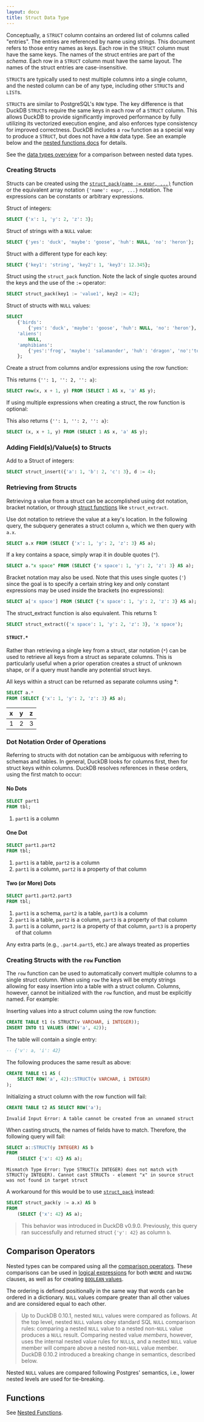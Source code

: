 ```yaml
---
layout: docu
title: Struct Data Type
---
```


Conceptually, a `STRUCT` column contains an ordered list of columns called "entries". The entries are referenced by name using strings. This document refers to those entry names as keys. Each row in the `STRUCT` column must have the same keys. The names of the struct entries are part of the *schema*. Each row in a `STRUCT` column must have the same layout. The names of the struct entries are case-insensitive.

`STRUCT`s are typically used to nest multiple columns into a single column, and the nested column can be of any type, including other `STRUCT`s and `LIST`s.

`STRUCT`s are similar to PostgreSQL's `ROW` type. The key difference is that DuckDB `STRUCT`s require the same keys in each row of a `STRUCT` column. This allows DuckDB to provide significantly improved performance by fully utilizing its vectorized execution engine, and also enforces type consistency for improved correctness. DuckDB includes a `row` function as a special way to produce a `STRUCT`, but does not have a `ROW` data type. See an example below and the [nested functions docs](../functions/nested#struct-functions) for details.

See the [data types overview](../../sql/data_types/overview) for a comparison between nested data types.

### Creating Structs

Structs can be created using the [`struct_pack(name := expr, ...)`](../functions/nested#struct-functions) function or the equivalent array notation `{'name': expr, ...}` notation. The expressions can be constants or arbitrary expressions.

Struct of integers:

```sql
SELECT {'x': 1, 'y': 2, 'z': 3};
```

Struct of strings with a `NULL` value:

```sql
SELECT {'yes': 'duck', 'maybe': 'goose', 'huh': NULL, 'no': 'heron'};
```

Struct with a different type for each key:

```sql
SELECT {'key1': 'string', 'key2': 1, 'key3': 12.345};
```

Struct using the `struct_pack` function. Note the lack of single quotes around the keys and the use of the `:=` operator:

```sql
SELECT struct_pack(key1 := 'value1', key2 := 42);
```

Struct of structs with `NULL` values:

```sql
SELECT
    {'birds':
        {'yes': 'duck', 'maybe': 'goose', 'huh': NULL, 'no': 'heron'},
    'aliens':
        NULL,
    'amphibians':
        {'yes':'frog', 'maybe': 'salamander', 'huh': 'dragon', 'no':'toad'}
    };
```

Create a struct from columns and/or expressions using the row function:

This returns `{'': 1, '': 2, '': a}`:

```sql
SELECT row(x, x + 1, y) FROM (SELECT 1 AS x, 'a' AS y);
```

If using multiple expressions when creating a struct, the row function is optional:

This also returns `{'': 1, '': 2, '': a}`:

```sql
SELECT (x, x + 1, y) FROM (SELECT 1 AS x, 'a' AS y);
```

### Adding Field(s)/Value(s) to Structs

Add to a Struct of integers:

```sql
SELECT struct_insert({'a': 1, 'b': 2, 'c': 3}, d := 4);
```

### Retrieving from Structs

Retrieving a value from a struct can be accomplished using dot notation, bracket notation, or through [struct functions](../functions/nested#struct-functions) like `struct_extract`.

Use dot notation to retrieve the value at a key's location. In the following query, the subquery generates a struct column `a`, which we then query with `a.x`.

```sql
SELECT a.x FROM (SELECT {'x': 1, 'y': 2, 'z': 3} AS a);
```

If a key contains a space, simply wrap it in double quotes (`"`).

```sql
SELECT a."x space" FROM (SELECT {'x space': 1, 'y': 2, 'z': 3} AS a);
```

Bracket notation may also be used. Note that this uses single quotes (`'`) since the goal is to specify a certain string key and only constant expressions may be used inside the brackets (no expressions):

```sql
SELECT a['x space'] FROM (SELECT {'x space': 1, 'y': 2, 'z': 3} AS a);
```

The struct_extract function is also equivalent. This returns 1:

```sql
SELECT struct_extract({'x space': 1, 'y': 2, 'z': 3}, 'x space');
```

#### `STRUCT.*`

Rather than retrieving a single key from a struct, star notation (`*`) can be used to retrieve all keys from a struct as separate columns.
This is particularly useful when a prior operation creates a struct of unknown shape, or if a query must handle any potential struct keys.

All keys within a struct can be returned as separate columns using *:

```sql
SELECT a.*
FROM (SELECT {'x': 1, 'y': 2, 'z': 3} AS a);
```

<div class="narrow_table"></div>

| x | y | z |
|:---|:---|:---|
| 1 | 2 | 3 |

### Dot Notation Order of Operations

Referring to structs with dot notation can be ambiguous with referring to schemas and tables. In general, DuckDB looks for columns first, then for struct keys within columns. DuckDB resolves references in these orders, using the first match to occur:

#### No Dots

```sql
SELECT part1
FROM tbl;
```

1. `part1` is a column

#### One Dot

```sql
SELECT part1.part2
FROM tbl;
```

1. `part1` is a table, `part2` is a column
2. `part1` is a column, `part2` is a property of that column

#### Two (or More) Dots

```sql
SELECT part1.part2.part3
FROM tbl;
```

1. `part1` is a schema, `part2` is a table, `part3` is a column
2. `part1` is a table, `part2` is a column, `part3` is a property of that column
3. `part1` is a column, `part2` is a property of that column, `part3` is a property of that column

Any extra parts (e.g., `.part4.part5`, etc.) are always treated as properties

### Creating Structs with the `row` Function

The `row` function can be used to automatically convert multiple columns to a single struct column.
When using `row` the keys will be empty strings allowing for easy insertion into a table with a struct column.
Columns, however, cannot be initialized with the `row` function, and must be explicitly named.
For example:

Inserting values into a struct column using the row function:

```sql
CREATE TABLE t1 (s STRUCT(v VARCHAR, i INTEGER));
INSERT INTO t1 VALUES (ROW('a', 42));
```

The table will contain a single entry:

```sql
-- {'v': a, 'i': 42}
```

The following produces the same result as above:

```sql
CREATE TABLE t1 AS (
    SELECT ROW('a', 42)::STRUCT(v VARCHAR, i INTEGER)
);
```

Initializing a struct column with the row function will fail:

```sql
CREATE TABLE t2 AS SELECT ROW('a');
```

```console
Invalid Input Error: A table cannot be created from an unnamed struct
```

When casting structs, the names of fields have to match. Therefore, the following query will fail:

```sql
SELECT a::STRUCT(y INTEGER) AS b
FROM
    (SELECT {'x': 42} AS a);
```

```console
Mismatch Type Error: Type STRUCT(x INTEGER) does not match with STRUCT(y INTEGER). Cannot cast STRUCTs - element "x" in source struct was not found in target struct
```

A workaround for this would be to use [`struct_pack`](#creating-structs) instead:

```sql
SELECT struct_pack(y := a.x) AS b
FROM
    (SELECT {'x': 42} AS a);
```

> This behavior was introduced in DuckDB v0.9.0. Previously, this query ran successfully and returned struct `{'y': 42}` as column `b`.

## Comparison Operators

Nested types can be compared using all the [comparison operators](../expressions/comparison_operators).
These comparisons can be used in [logical expressions](../expressions/logical_operators)
for both `WHERE` and `HAVING` clauses, as well as for creating [`BOOLEAN` values](boolean).

The ordering is defined positionally in the same way that words can be ordered in a dictionary.
`NULL` values compare greater than all other values and are considered equal to each other.

> Up to DuckDB 0.10.1, nested `NULL` values were compared as follows.
> At the top level, nested `NULL` values obey standard SQL `NULL` comparison rules:
> comparing a nested `NULL` value to a nested non-`NULL` value produces a `NULL` result.
> Comparing nested value _members_, however, uses the internal nested value rules for `NULL`s,
> and a nested `NULL` value member will compare above a nested non-`NULL` value member.
> DuckDB 0.10.2 introduced a breaking change in semantics, described below.

Nested `NULL` values are compared following Postgres' semantics,
i.e., lower nested levels are used for tie-breaking.

## Functions

See [Nested Functions](../../sql/functions/nested).
